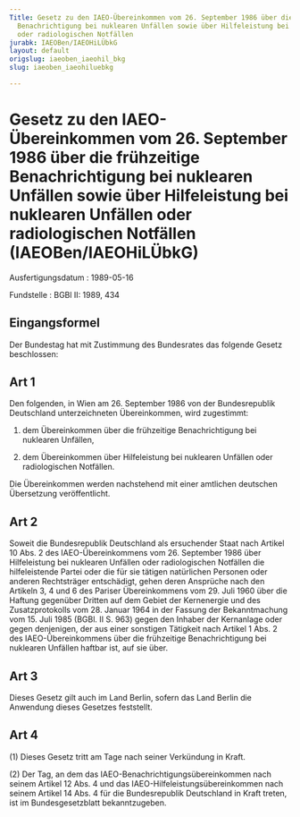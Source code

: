 ```yaml
---
Title: Gesetz zu den IAEO-Übereinkommen vom 26. September 1986 über die frühzeitige
  Benachrichtigung bei nuklearen Unfällen sowie über Hilfeleistung bei nuklearen Unfällen
  oder radiologischen Notfällen
jurabk: IAEOBen/IAEOHiLÜbkG
layout: default
origslug: iaeoben_iaeohil_bkg
slug: iaeoben_iaeohiluebkg

---
```


# Gesetz zu den IAEO-Übereinkommen vom 26. September 1986 über die frühzeitige Benachrichtigung bei nuklearen Unfällen sowie über Hilfeleistung bei nuklearen Unfällen oder radiologischen Notfällen (IAEOBen/IAEOHiLÜbkG)

Ausfertigungsdatum
:   1989-05-16

Fundstelle
:   BGBl II: 1989, 434

## Eingangsformel

Der Bundestag hat mit Zustimmung des Bundesrates das folgende Gesetz
beschlossen:

## Art 1

Den folgenden, in Wien am 26. September 1986 von der Bundesrepublik
Deutschland unterzeichneten Übereinkommen, wird zugestimmt:

1.  dem Übereinkommen über die frühzeitige Benachrichtigung bei nuklearen
    Unfällen,


2.  dem Übereinkommen über Hilfeleistung bei nuklearen Unfällen oder
    radiologischen Notfällen.



Die Übereinkommen werden nachstehend mit einer amtlichen deutschen
Übersetzung veröffentlicht.

## Art 2

Soweit die Bundesrepublik Deutschland als ersuchender Staat nach
Artikel 10 Abs. 2 des IAEO-Übereinkommens vom 26. September 1986 über
Hilfeleistung bei nuklearen Unfällen oder radiologischen Notfällen die
hilfeleistende Partei oder die für sie tätigen natürlichen Personen
oder anderen Rechtsträger entschädigt, gehen deren Ansprüche nach den
Artikeln 3, 4 und 6 des Pariser Übereinkommens vom 29. Juli 1960 über
die Haftung gegenüber Dritten auf dem Gebiet der Kernenergie und des
Zusatzprotokolls vom 28. Januar 1964 in der Fassung der Bekanntmachung
vom 15. Juli 1985 (BGBl. II S. 963) gegen den Inhaber der Kernanlage
oder gegen denjenigen, der aus einer sonstigen Tätigkeit nach Artikel
1 Abs. 2 des IAEO-Übereinkommens über die frühzeitige Benachrichtigung
bei nuklearen Unfällen haftbar ist, auf sie über.

## Art 3

Dieses Gesetz gilt auch im Land Berlin, sofern das Land Berlin die
Anwendung dieses Gesetzes feststellt.

## Art 4

(1) Dieses Gesetz tritt am Tage nach seiner Verkündung in Kraft.

(2) Der Tag, an dem das IAEO-Benachrichtigungsübereinkommen nach
seinem Artikel 12 Abs. 4 und das IAEO-Hilfeleistungsübereinkommen nach
seinem Artikel 14 Abs. 4 für die Bundesrepublik Deutschland in Kraft
treten, ist im Bundesgesetzblatt bekanntzugeben.

